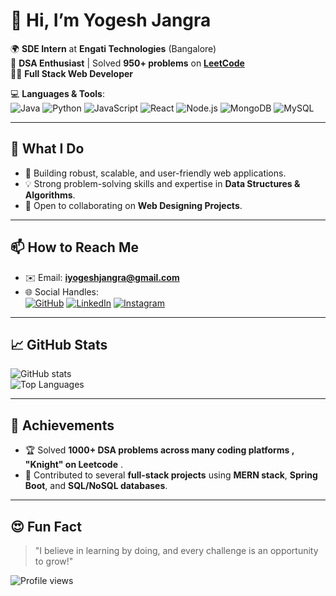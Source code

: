 

# 👋 Hi, I’m **Yogesh Jangra**

🌍 **SDE Intern** at **Engati Technologies** (Bangalore)  
🚀 **DSA Enthusiast** | Solved **950+ problems** on **[LeetCode](https://leetcode.com/u/Yogesh_007/)**  
🧑‍💻 **Full Stack Web Developer**  

💻 **Languages & Tools**:  
![Java](https://img.shields.io/badge/Java-%23ED8B00.svg?style=for-the-badge&logo=java&logoColor=white)
![Python](https://img.shields.io/badge/Python-3670A0?style=for-the-badge&logo=python&logoColor=ffdd54)
![JavaScript](https://img.shields.io/badge/JavaScript-%23F7DF1E.svg?style=for-the-badge&logo=javascript&logoColor=black)
![React](https://img.shields.io/badge/React-%2361DAFB.svg?style=for-the-badge&logo=react&logoColor=black)
![Node.js](https://img.shields.io/badge/Node.js-%23339933.svg?style=for-the-badge&logo=nodedotjs&logoColor=white)
![MongoDB](https://img.shields.io/badge/MongoDB-%2347A248.svg?style=for-the-badge&logo=mongodb&logoColor=white)
![MySQL](https://img.shields.io/badge/MySQL-%2300f.svg?style=for-the-badge&logo=mysql&logoColor=white)

---

## 🧠 **What I Do**
- 🌟 Building robust, scalable, and user-friendly web applications.
- 💡 Strong problem-solving skills and expertise in **Data Structures & Algorithms**.
- 🤝 Open to collaborating on **Web Designing Projects**.  

---

## 📫 **How to Reach Me**
- ✉️ Email: **[iyogeshjangra@gmail.com](mailto:iyogeshjangra@gmail.com)**  
- 🌐 Social Handles:  
  [![GitHub](https://img.shields.io/badge/GitHub-%23181717.svg?style=for-the-badge&logo=github&logoColor=white)](https://github.com/Yogesh1628)
  [![LinkedIn](https://img.shields.io/badge/LinkedIn-%230A66C2.svg?style=for-the-badge&logo=linkedin&logoColor=white)](https://www.linkedin.com/in/yogesh-jangra-03090a224/)
  [![Instagram](https://img.shields.io/badge/Instagram-%23E4405F.svg?style=for-the-badge&logo=instagram&logoColor=white)](https://www.instagram.com/iyogeshjangra/)  

---

## 📈 **GitHub Stats**
![GitHub stats](https://github-readme-stats.vercel.app/api?username=Yogesh1628&theme=radical&show_icons=true&hide_border=true&count_private=true)  
![Top Languages](https://github-readme-stats.vercel.app/api/top-langs/?username=Yogesh1628&layout=compact&theme=radical&hide_border=true)  

---

## 🌟 **Achievements**
- 🏆 Solved **1000+ DSA problems across many coding platforms , "Knight" on Leetcode** .  
- 🚀 Contributed to several **full-stack projects** using **MERN stack**, **Spring Boot**, and **SQL/NoSQL databases**.  

---

## 😍 **Fun Fact**
> "I believe in learning by doing, and every challenge is an opportunity to grow!"  

![Profile views](https://gpvc.arturio.dev/Yogesh1628)


